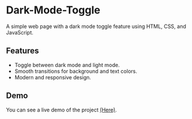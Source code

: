 # Dark-Mode-Toggle
A simple web page with a dark mode toggle feature using HTML, CSS, and JavaScript.

## Features

- Toggle between dark mode and light mode.
- Smooth transitions for background and text colors.
- Modern and responsive design.

## Demo

You can see a live demo of the project [(Here)](https://snehal-js-calculator.vercel.app/).
